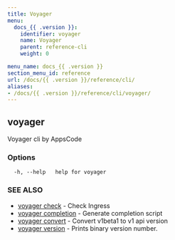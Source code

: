```yaml
---
title: Voyager
menu:
  docs_{{ .version }}:
    identifier: voyager
    name: Voyager
    parent: reference-cli
    weight: 0

menu_name: docs_{{ .version }}
section_menu_id: reference
url: /docs/{{ .version }}/reference/cli/
aliases:
- /docs/{{ .version }}/reference/cli/voyager/
---
```

## voyager

Voyager cli by AppsCode

### Options

```
  -h, --help   help for voyager
```

### SEE ALSO

* [voyager check](/docs/reference/cli/voyager_check.md)	 - Check Ingress
* [voyager completion](/docs/reference/cli/voyager_completion.md)	 - Generate completion script
* [voyager convert](/docs/reference/cli/voyager_convert.md)	 - Convert v1beta1 to v1 api version
* [voyager version](/docs/reference/cli/voyager_version.md)	 - Prints binary version number.

